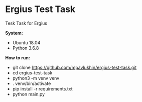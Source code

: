# Ergius Test Task
Tesk Task for Ergius

**System:**
- Ubuntu 18.04
- Python 3.6.8

**How to run:**
- git clone https://github.com/mpavlukhin/ergius-test-task.git
- cd ergius-test-task
- python3 -m venv venv
- . venv/bin/activate
- pip install -r requirements.txt
- python main.py
